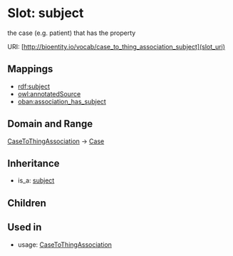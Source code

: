 # Slot: subject


the case (e.g. patient) that has the property

URI: [http://bioentity.io/vocab/case_to_thing_association_subject](slot_uri)
## Mappings

 * [rdf:subject](http://purl.obolibrary.org/obo/rdf_subject)
 * [owl:annotatedSource](http://purl.obolibrary.org/obo/owl_annotatedSource)
 * [oban:association_has_subject](http://purl.obolibrary.org/obo/oban_association_has_subject)
## Domain and Range

[CaseToThingAssociation](CaseToThingAssociation.md) -> [Case](Case.md)
## Inheritance

 *  is_a: [subject](subject.md)
## Children

## Used in

 *  usage: [CaseToThingAssociation](CaseToThingAssociation.md)
